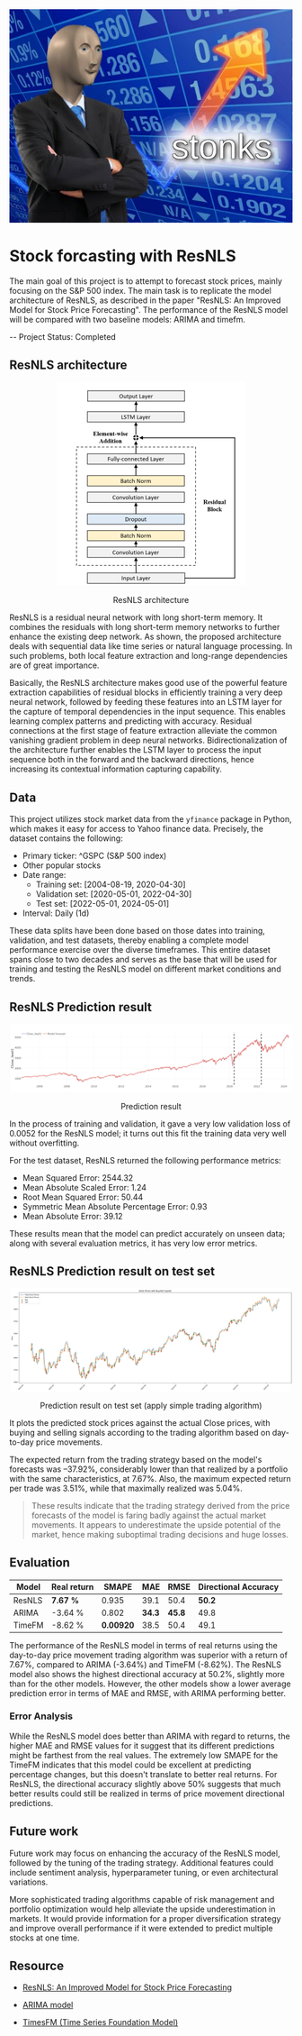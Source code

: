 <div align="center">
	<img src="./images/stonk.png">
    <p></p>
</div>

# Stock forcasting with ResNLS
The main goal of this project is to attempt to forecast stock prices, mainly focusing on the S&P 500 index. The main task is to replicate the model architecture of ResNLS, as described in the paper "ResNLS: An Improved Model for Stock Price Forecasting". The performance of the ResNLS model will be compared with two baseline models: ARIMA and timefm.

-- Project Status: Completed
## ResNLS architecture

<div align="center">
	<img src="./images/resnls_arch.png">
    <p>ResNLS architecture</p>
</div>

ResNLS is a residual neural network with long short-term memory. It combines the residuals with long short-term memory networks to further enhance the existing deep network. As shown, the proposed architecture deals with sequential data like time series or natural language processing. In such problems, both local feature extraction and long-range dependencies are of great importance.

Basically, the ResNLS architecture makes good use of the powerful feature extraction capabilities of residual blocks in efficiently training a very deep neural network, followed by feeding these features into an LSTM layer for the capture of temporal dependencies in the input sequence. This enables learning complex patterns and predicting with accuracy. Residual connections at the first stage of feature extraction alleviate the common vanishing gradient problem in deep neural networks. Bidirectionalization of the architecture further enables the LSTM layer to process the input sequence both in the forward and the backward directions, hence increasing its contextual information capturing capability.

## Data
This project utilizes stock market data from the `yfinance` package in Python, which makes it easy for access to Yahoo finance data. Precisely, the dataset contains the following:

- Primary ticker: ^GSPC (S&P 500 index)
- Other popular stocks
- Date range:
  - Training set: [2004-08-19, 2020-04-30]
  - Validation set: [2020-05-01, 2022-04-30]
  - Test set: [2022-05-01, 2024-05-01]
- Interval: Daily (1d)

These data splits have been done based on those dates into training, validation, and test datasets, thereby enabling a complete model performance exercise over the diverse timeframes. This entire dataset spans close to two decades and serves as the base that will be used for training and testing the ResNLS model on different market conditions and trends.

## ResNLS Prediction result
<div align="center">
	<img src="./images/overall_price.png">
    <p>Prediction result</p>
</div>

In the process of training and validation, it gave a very low validation loss of 0.0052 for the ResNLS model; it turns out this fit the training data very well without overfitting.

For the test dataset, ResNLS returned the following performance metrics:

- Mean Squared Error: 2544.32
- Mean Absolute Scaled Error: 1.24
- Root Mean Squared Error: 50.44
- Symmetric Mean Absolute Percentage Error: 0.93
- Mean Absolute Error: 39.12

These results mean that the model can predict accurately on unseen data; along with several evaluation metrics, it has very low error metrics.

## ResNLS Prediction result on test set
<div align="center">
	<img src="./images/on_testset_and_trade.png">
    <p>Prediction result on test set (apply simple trading algorithm)</p>
</div>

It plots the predicted stock prices against the actual Close prices, with buying and selling signals according to the trading algorithm based on day-to-day price movements.

The expected return from the trading strategy based on the model's forecasts was –37.92%, considerably lower than that realized by a portfolio with the same characteristics, at 7.67%. Also, the maximum expected return per trade was 3.51%, while that maximally realized was 5.04%.

> These results indicate that the trading strategy derived from the price forecasts of the model is faring badly against the actual market movements. It appears to underestimate the upside potential of the market, hence making suboptimal trading decisions and huge losses.

## Evaluation
| Model         | Real return   | SMAPE         | MAE       | RMSE      | Directional Accuracy  |
| ------------- | ------------- | ---------     | -----     | -----     | --------------------- |
| ResNLS        | **7.67 %**    | 0.935         | 39.1      | 50.4      | **50.2**              |
| ARIMA         | -3.64 %       | 0.802         | **34.3**  | **45.8**  | 49.8                  |
| TimeFM        | -8.62 %       | **0.00920**   | 38.5      | 50.4      | 49.1                  |

The performance of the ResNLS model in terms of real returns using the day-to-day price movement trading algorithm was superior with a return of 7.67%, compared to ARIMA (-3.64%) and TimeFM (-8.62%). The ResNLS model also shows the highest directional accuracy at 50.2%, slightly more than for the other models. However, the other models show a lower average prediction error in terms of MAE and RMSE, with ARIMA performing better.

### Error Analysis
While the ResNLS model does better than ARIMA with regard to returns, the higher MAE and RMSE values for it suggest that its different predictions might be farthest from the real values. The extremely low SMAPE for the TimeFM indicates that this model could be excellent at predicting percentage changes, but this doesn't translate to better real returns. For ResNLS, the directional accuracy slightly above 50% suggests that much better results could still be realized in terms of price movement directional predictions.

## Future work
Future work may focus on enhancing the accuracy of the ResNLS model, followed by the tuning of the trading strategy. Additional features could include sentiment analysis, hyperparameter tuning, or even architectural variations. 

More sophisticated trading algorithms capable of risk management and portfolio optimization would help alleviate the upside underestimation in markets. It would provide information for a proper diversification strategy and improve overall performance if it were extended to predict multiple stocks at one time.

## Resource
- [ResNLS: An Improved Model for Stock Price Forecasting](https://arxiv.org/pdf/2312.01020)

- [ARIMA model](https://lengyi.medium.com/arima-model-%E0%B8%95%E0%B8%AD%E0%B8%99%E0%B8%97%E0%B8%B5%E0%B9%88-6-fitting-arima-model-d0d2bc916c68)

- [TimesFM (Time Series Foundation Model)](https://github.com/google-research/timesfm)